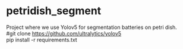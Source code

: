 # petridish_segment
Project where we use Yolov5 for segmentation batteries on petri dish.  \
#git clone https://github.com/ultralytics/yolov5 \
pip install -r requirements.txt
